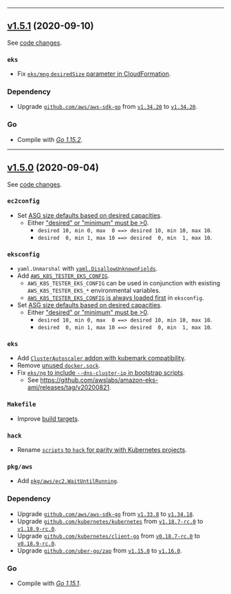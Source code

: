 

<hr>


## [v1.5.1](https://github.com/aws/aws-k8s-tester/releases/tag/v1.5.1) (2020-09-10)

See [code changes](https://github.com/aws/aws-k8s-tester/compare/v1.5.0...v1.5.1).

### `eks`

- Fix [`eks/mng` `desiredSize` parameter in CloudFormation](https://github.com/aws/aws-k8s-tester/pull/168).

### Dependency

- Upgrade [`github.com/aws/aws-sdk-go`](https://github.com/aws/aws-sdk-go/releases) from [`v1.34.20`](https://github.com/aws/aws-sdk-go/releases/tag/v1.34.20) to [`v1.34.20`](https://github.com/aws/aws-sdk-go/releases/tag/v1.34.20).

### Go

- Compile with [*Go 1.15.2*](https://golang.org/doc/devel/release.html#go1.15).



<hr>



## [v1.5.0](https://github.com/aws/aws-k8s-tester/releases/tag/v1.5.0) (2020-09-04)

See [code changes](https://github.com/aws/aws-k8s-tester/compare/v1.4.8...v1.5.0).

### `ec2config`

- Set [ASG size defaults based on desired capacities](https://github.com/aws/aws-k8s-tester/pull/140).
  - Either ["desired" or "minimum" must be >0](https://github.com/aws/aws-k8s-tester/pull/143).
    - `desired 10, min 0, max  0 ==> desired 10, min 10, max 10`.
    - `desired  0, min 1, max 10 ==> desired  0, min  1, max 10`.

### `eksconfig`

- `yaml.Unmarshal` with [`yaml.DisallowUnknownFields`](https://github.com/aws/aws-k8s-tester/pull/147).
- Add [`AWS_K8S_TESTER_EKS_CONFIG`](https://github.com/aws/aws-k8s-tester/pull/138).
  - `AWS_K8S_TESTER_EKS_CONFIG` can be used in conjunction with existing `AWS_K8S_TESTER_EKS_*` environmental variables.
  - [`AWS_K8S_TESTER_EKS_CONFIG` is always loaded first](https://github.com/aws/aws-k8s-tester/pull/147) in `eksconfig`.
- Set [ASG size defaults based on desired capacities](https://github.com/aws/aws-k8s-tester/pull/140).
  - Either ["desired" or "minimum" must be >0](https://github.com/aws/aws-k8s-tester/pull/143).
    - `desired 10, min 0, max  0 ==> desired 10, min 10, max 10`.
    - `desired  0, min 1, max 10 ==> desired  0, min  1, max 10`.

### `eks`

- Add [`ClusterAutoscaler` addon with kubemark compatibility](https://github.com/aws/aws-k8s-tester/pull/137).
- Remove [unused `docker.sock`](https://github.com/aws/aws-k8s-tester/pull/141).
- Fix [`eks/ng` to include `--dns-cluster-ip` in bootstrap scripts](https://github.com/aws/aws-k8s-tester/pull/162).
  - See https://github.com/awslabs/amazon-eks-ami/releases/tag/v20200821.

### `Makefile`

- Improve [build targets](https://github.com/aws/aws-k8s-tester/pull/135).

### `hack`

- Rename [`scripts` to `hack` for parity with Kubernetes projects](https://github.com/aws/aws-k8s-tester/pull/136).

### `pkg/aws`

- Add [`pkg/aws/ec2.WaitUntilRunning`](https://github.com/aws/aws-k8s-tester/pull/153).

### Dependency

- Upgrade [`github.com/aws/aws-sdk-go`](https://github.com/aws/aws-sdk-go/releases) from [`v1.33.8`](https://github.com/aws/aws-sdk-go/releases/tag/v1.33.8) to [`v1.34.18`](https://github.com/aws/aws-sdk-go/releases/tag/v1.34.18).
- Upgrade [`github.com/kubernetes/kubernetes`](https://github.com/kubernetes/kubernetes/releases) from [`v1.18.7-rc.0`](https://github.com/kubernetes/kubernetes/releases/tag/v1.18.7-rc.0) to [`v1.18.9-rc.0`](https://github.com/kubernetes/kubernetes/releases/tag/v1.18.9-rc.0).
- Upgrade [`github.com/kubernetes/client-go`](https://github.com/kubernetes/client-go/releases) from [`v0.18.7-rc.0`](https://github.com/kubernetes/client-go/releases/tag/v0.18.7-rc.0) to [`v0.18.9-rc.0`](https://github.com/kubernetes/client-go/releases/tag/v0.18.9-rc.0).
- Upgrade [`github.com/uber-go/zap`](https://github.com/uber-go/zap/releases) from [`v1.15.0`](https://github.com/uber-go/zap/releases/tag/v1.15.0) to [`v1.16.0`](https://github.com/uber-go/zap/releases/tag/v1.16.0).

### Go

- Compile with [*Go 1.15.1*](https://golang.org/doc/devel/release.html#go1.15).



